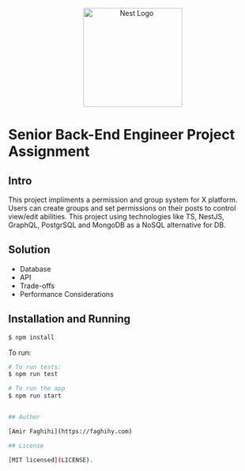 <p align="center">
  <a href="http://bettermode.com/" target="blank">
    <img src="https://cdn.prod.website-files.com/632a253b6e9c1587d2b8853d/65b1c2aa9d5db8a934a345a9_bettermode-logo-toggle-light.png" width="200" alt="Nest Logo" />
  </a>
</p>

<h1>Senior Back-End Engineer Project Assignment</h1>

## Intro

This project impliments a permission and group system for X platform. Users can create groups and set permissions on their posts to control view/edit abilities. This project using technologies like TS, NestJS, GraphQL, PostgrSQL and MongoDB as a NoSQL alternative for DB.

## Solution

- Database
- API
- Trade-offs
- Performance Considerations

## Installation and Running

```bash
$ npm install
```

To run:

```bash
# To run tests:
$ npm run test

# To run the app
$ npm run start


## Author

[Amir Faghihi](https://faghihy.com)

## License

[MIT licensed](LICENSE).
```
